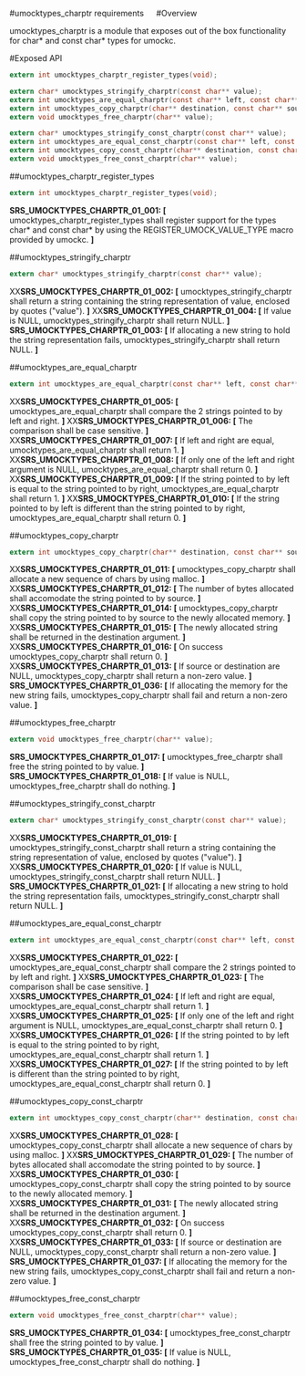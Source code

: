 #umocktypes_charptr requirements
 
#Overview

umocktypes_charptr is a module that exposes out of the box functionality for char\* and const char\* types for umockc.

#Exposed API

```c
extern int umocktypes_charptr_register_types(void);

extern char* umocktypes_stringify_charptr(const char** value);
extern int umocktypes_are_equal_charptr(const char** left, const char** right);
extern int umocktypes_copy_charptr(char** destination, const char** source);
extern void umocktypes_free_charptr(char** value);

extern char* umocktypes_stringify_const_charptr(const char** value);
extern int umocktypes_are_equal_const_charptr(const char** left, const char** right);
extern int umocktypes_copy_const_charptr(char** destination, const char** source);
extern void umocktypes_free_const_charptr(char** value);
```

##umocktypes_charptr_register_types

```c
extern int umocktypes_charptr_register_types(void);
```

**SRS_UMOCKTYPES_CHARPTR_01_001: [** umocktypes_charptr_register_types shall register support for the types char\* and const char\* by using the REGISTER_UMOCK_VALUE_TYPE macro provided by umockc. **]**

##umocktypes_stringify_charptr

```c
extern char* umocktypes_stringify_charptr(const char** value);
```

XX**SRS_UMOCKTYPES_CHARPTR_01_002: [** umocktypes_stringify_charptr shall return a string containing the string representation of value, enclosed by quotes (\"value\"). **]**
XX**SRS_UMOCKTYPES_CHARPTR_01_004: [** If value is NULL, umocktypes_stringify_charptr shall return NULL. **]**
**SRS_UMOCKTYPES_CHARPTR_01_003: [** If allocating a new string to hold the string representation fails, umocktypes_stringify_charptr shall return NULL. **]**

##umocktypes_are_equal_charptr

```c
extern int umocktypes_are_equal_charptr(const char** left, const char** right);
```

XX**SRS_UMOCKTYPES_CHARPTR_01_005: [** umocktypes_are_equal_charptr shall compare the 2 strings pointed to by left and right. **]**
XX**SRS_UMOCKTYPES_CHARPTR_01_006: [** The comparison shall be case sensitive. **]**
XX**SRS_UMOCKTYPES_CHARPTR_01_007: [** If left and right are equal, umocktypes_are_equal_charptr shall return 1. **]**
XX**SRS_UMOCKTYPES_CHARPTR_01_008: [** If only one of the left and right argument is NULL, umocktypes_are_equal_charptr shall return 0. **]**
XX**SRS_UMOCKTYPES_CHARPTR_01_009: [** If the string pointed to by left is equal to the string pointed to by right, umocktypes_are_equal_charptr shall return 1. **]**
XX**SRS_UMOCKTYPES_CHARPTR_01_010: [** If the string pointed to by left is different than the string pointed to by right, umocktypes_are_equal_charptr shall return 0. **]**

##umocktypes_copy_charptr

```c
extern int umocktypes_copy_charptr(char** destination, const char** source);
```

XX**SRS_UMOCKTYPES_CHARPTR_01_011: [** umocktypes_copy_charptr shall allocate a new sequence of chars by using malloc. **]**
XX**SRS_UMOCKTYPES_CHARPTR_01_012: [** The number of bytes allocated shall accomodate the string pointed to by source. **]**
XX**SRS_UMOCKTYPES_CHARPTR_01_014: [** umocktypes_copy_charptr shall copy the string pointed to by source to the newly allocated memory. **]**
XX**SRS_UMOCKTYPES_CHARPTR_01_015: [** The newly allocated string shall be returned in the destination argument. **]**
XX**SRS_UMOCKTYPES_CHARPTR_01_016: [** On success umocktypes_copy_charptr shall return 0. **]**
XX**SRS_UMOCKTYPES_CHARPTR_01_013: [** If source or destination are NULL, umocktypes_copy_charptr shall return a non-zero value. **]**
**SRS_UMOCKTYPES_CHARPTR_01_036: [** If allocating the memory for the new string fails, umocktypes_copy_charptr shall fail and return a non-zero value. **]**

##umocktypes_free_charptr

```c
extern void umocktypes_free_charptr(char** value);
```

**SRS_UMOCKTYPES_CHARPTR_01_017: [** umocktypes_free_charptr shall free the string pointed to by value. **]**
**SRS_UMOCKTYPES_CHARPTR_01_018: [** If value is NULL, umocktypes_free_charptr shall do nothing. **]**

##umocktypes_stringify_const_charptr

```c
extern char* umocktypes_stringify_const_charptr(const char** value);
```

XX**SRS_UMOCKTYPES_CHARPTR_01_019: [** umocktypes_stringify_const_charptr shall return a string containing the string representation of value, enclosed by quotes (\"value\"). **]**
XX**SRS_UMOCKTYPES_CHARPTR_01_020: [** If value is NULL, umocktypes_stringify_const_charptr shall return NULL. **]**
**SRS_UMOCKTYPES_CHARPTR_01_021: [** If allocating a new string to hold the string representation fails, umocktypes_stringify_const_charptr shall return NULL. **]**

##umocktypes_are_equal_const_charptr

```c
extern int umocktypes_are_equal_const_charptr(const char** left, const char** right);
```

XX**SRS_UMOCKTYPES_CHARPTR_01_022: [** umocktypes_are_equal_const_charptr shall compare the 2 strings pointed to by left and right. **]**
XX**SRS_UMOCKTYPES_CHARPTR_01_023: [** The comparison shall be case sensitive. **]**
XX**SRS_UMOCKTYPES_CHARPTR_01_024: [** If left and right are equal, umocktypes_are_equal_const_charptr shall return 1. **]**
XX**SRS_UMOCKTYPES_CHARPTR_01_025: [** If only one of the left and right argument is NULL, umocktypes_are_equal_const_charptr shall return 0. **]**
XX**SRS_UMOCKTYPES_CHARPTR_01_026: [** If the string pointed to by left is equal to the string pointed to by right, umocktypes_are_equal_const_charptr shall return 1. **]**
XX**SRS_UMOCKTYPES_CHARPTR_01_027: [** If the string pointed to by left is different than the string pointed to by right, umocktypes_are_equal_const_charptr shall return 0. **]**

##umocktypes_copy_const_charptr

```c
extern int umocktypes_copy_const_charptr(char** destination, const char** source);
```

XX**SRS_UMOCKTYPES_CHARPTR_01_028: [** umocktypes_copy_const_charptr shall allocate a new sequence of chars by using malloc. **]**
XX**SRS_UMOCKTYPES_CHARPTR_01_029: [** The number of bytes allocated shall accomodate the string pointed to by source. **]**
XX**SRS_UMOCKTYPES_CHARPTR_01_030: [** umocktypes_copy_const_charptr shall copy the string pointed to by source to the newly allocated memory. **]**
XX**SRS_UMOCKTYPES_CHARPTR_01_031: [** The newly allocated string shall be returned in the destination argument. **]**
XX**SRS_UMOCKTYPES_CHARPTR_01_032: [** On success umocktypes_copy_const_charptr shall return 0. **]**
XX**SRS_UMOCKTYPES_CHARPTR_01_033: [** If source or destination are NULL, umocktypes_copy_const_charptr shall return a non-zero value. **]**
**SRS_UMOCKTYPES_CHARPTR_01_037: [** If allocating the memory for the new string fails, umocktypes_copy_const_charptr shall fail and return a non-zero value. **]**

##umocktypes_free_const_charptr

```c
extern void umocktypes_free_const_charptr(char** value);
```

**SRS_UMOCKTYPES_CHARPTR_01_034: [** umocktypes_free_const_charptr shall free the string pointed to by value. **]**
**SRS_UMOCKTYPES_CHARPTR_01_035: [** If value is NULL, umocktypes_free_const_charptr shall do nothing. **]**
